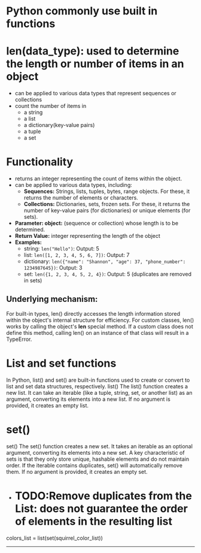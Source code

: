 # Python commonly use built in functions


# len(data_type): used to determine the length or number of items in an object
- can be applied to various data types that represent sequences or collections
- count the number of items in
  - a string
  - a list
  - a dictionary(key-value pairs)
  - a tuple
  - a set

# Functionality
- returns an integer representing the count of items within the object.
- can be applied to various data types, including:
  - **Sequences:** Strings, lists, tuples, bytes, range objects. For these, it returns the number of elements or characters.
  - **Collections:** Dictionaries, sets, frozen sets. For these, it returns the number of key-value pairs (for dictionaries) or unique elements (for sets).
- **Parameter: object:** (sequence or collection) whose length is to be determined.
- **Return Value:** integer representing the length of the object
- **Examples:**
  - string: `len("Hello")`: Output: 5
  - list: `len([1, 2, 3, 4, 5, 6, 7])`: Output: 7
  - dictionary: `len({"name": "Shannon", "age": 37, "phone_number": 1234987645})`: Output: 3
  - set: `len({1, 2, 3, 4, 5, 2, 4})`: Output: 5 (duplicates are removed in sets)

## Underlying mechanism:
For built-in types, len() directly accesses the length information stored within the object's internal 
structure for efficiency. For custom classes, len() works by calling the object's __len__ special 
method. If a custom class does not define this method, calling len() on an instance of that 
class will result in a TypeError.

# List and set functions
In Python, list() and set() are built-in functions used to create or convert to list and set data structures, respectively.
list()
The list() function creates a new list. It can take an iterable (like a tuple, string, set, or another list) as an argument, converting its elements into a new list. If no argument is provided, it creates an empty list.

# set()
set()
The set() function creates a new set. It takes an iterable as an optional argument, converting its elements into a new set. A key characteristic of sets is that they only store unique, hashable elements and do not maintain order. If the iterable contains duplicates, set() will automatically remove them. If no argument is provided, it creates an empty set.
- # TODO:Remove duplicates from the List: does not guarantee the order of elements in the resulting list
colors_list = list(set(squirrel_color_list))

________________________________________________________________________________

